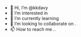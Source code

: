 - 👋 Hi, I’m @kkdavy 
- 👀 I’m interested in 
- 🌱 I’m currently learning 
- 💞️ I’m looking to collaborate on .
- 📫 How to reach me ..

<!---
kkdavy/kkdavy is a ✨ special ✨ repository because its `README.md` (this file) appears on your GitHub profile.
You can click the Preview link to take a look at your changes.
--->
